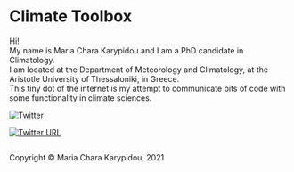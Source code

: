 # Climate Toolbox

Hi!\
My name is Maria Chara Karypidou and I am a PhD candidate in Climatology.\
I am located at the Department of Meteorology and Climatology, at the Aristotle University of Thessaloniki, in Greece.\
This tiny dot of the internet is my attempt to communicate bits of code with some functionality in climate sciences.

[![Twitter](https://img.shields.io/twitter/url/https/twitter.com/cloudposse.svg?style=social&label=Follow%20%40cloudposse)](https://twitter.com/cloudposse)

[![Twitter URL](https://img.shields.io/twitter/url/https://twitter.com/MKarypidou.svg?style=social&label=Follow%20%40MKarypidou)](https://twitter.com/MKarypidou)

<footer>
<p style="float:left; width: 100%;">
Copyright © Maria Chara Karypidou, 2021
</p>
</footer>

